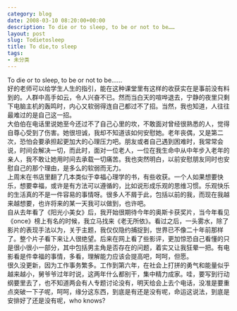 ```yaml
---
category: blog
date: 2008-03-10 08:20:00+00:00
description: To die or to sleep, to be or not to be……
layout: post
slug: Todietosleep
title: To die,to sleep
tags:
- 未分类
---
```


To die or to sleep, to be or not to be……  
好的老师可以给学生人生的指引，能在这种课堂里有这样的收获实在是事前没有料到的。人群中高手如云，令人兴奋不已。然而当白天的喧哗退去，宁静的夜里只剩下电脑主机的轰鸣时，内心又软弱得连自己都过不了招。当然，我也知道，人往往最难过的是自己这一招。  
大伯伯在电话里说她至今还过不了自己心里的坎，不敢面对曾经很熟悉的人，觉得自尊心受到了伤害。她很坦诚，我却不知道该如何安慰她。老年丧偶，又是第二次，恐怕会要承担起更加大的心理压力吧。朋友或者自己遇到困难时，我常常会说，时间会解决一切，而此时，面对一位老人，一位在我生命中从中年步入老年的亲人，我不敢让她用时间去承载一切痛苦。我也突然明白，以前安慰朋友同时也安慰自己的那个理由，是多么的软弱而无力。  
上周末在书店里翻了几本类似于幸福心理学的书，有些收获。一个人如果想要快乐，想要幸福，或许是有方法可以遵循的，比如说形成乐观的思维习惯。乐观快乐的生活真的不是一件容易的事情呀。很多人不屑于此，包括以前的我，而现在我越来越想要，也许将来的某一天我可以做到，也许吧。  
自从去年看了《阳光小美女》后，我开始很期待今年的奥斯卡获奖片，当今年看见《once》榜上有名的时候，我立马找来《老无所依》。看过之后，一头雾水，除了影片的表现手法以为，关于主题，我仅仅隐约捕捉到，世界已不像二十年前那样了。整个片子看下来让人很绝望。后来在网上看了些影评，更加惊恐自己看懂的只是很小很小一部分，其中包括男主角是否存在的问题，着实又让我狂晕一把。有电影看是件幸福的事情，多看，理解能力应该会提高吧，呵呵，但愿。  
很久没更新，因为工作事务繁多。工作到第六年，在社会上打拼的勇气和能量似乎越来越小，舅爷爷过年时说，这两年什么都别干，集中精力成家。哇，要写到行动纲要里去了，也不知道两会有人专题讨论没有，明天给会上去个电话，没准是要重点突破一下子呢，呵呵，缘分这东西，到底是有还是没有呢，命运这说法，到底是安排好了还是没有呢，who knows?
